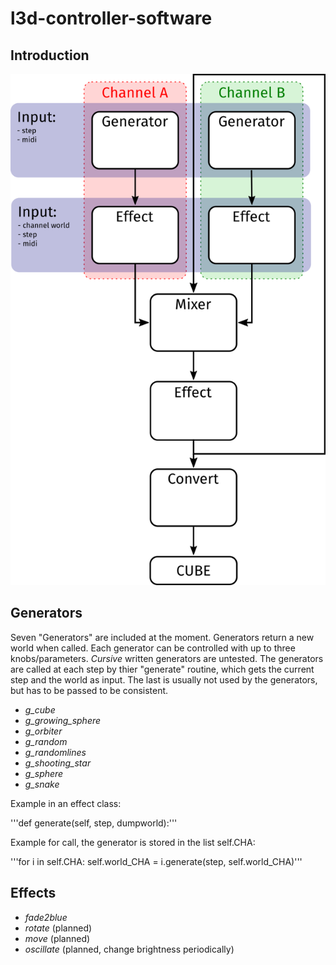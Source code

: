 # l3d-controller-software

## Introduction

![Flowchart](/flowchart.png)

## Generators

Seven "Generators" are included at the moment. Generators return a new world when called. Each generator can be controlled with up to three knobs/parameters. *Cursive* written generators are untested.
The generators are called at each step by thier "generate" routine, which gets the current step and the world as input. The last is usually not used by the generators, but has to be passed to be consistent.

- *g_cube*
- *g_growing_sphere*
- *g_orbiter*
- *g_random*
- *g_randomlines*
- *g_shooting_star*
- *g_sphere*
- *g_snake*

Example in an effect class:

'''def generate(self, step, dumpworld):'''

Example for call, the generator is stored in the list self.CHA:

'''for i in self.CHA:
    self.world_CHA = i.generate(step, self.world_CHA)'''


## Effects

- *fade2blue*
- *rotate* (planned)
- *move* (planned)
- *oscillate* (planned, change brightness periodically)
